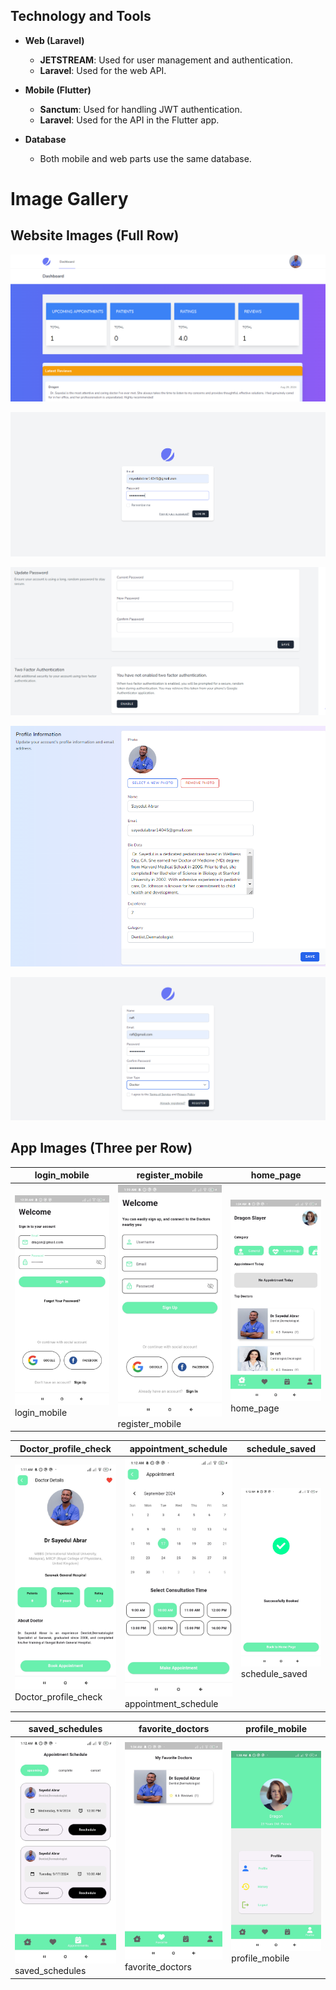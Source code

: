 ## Technology and Tools

- **Web (Laravel)**
  - **JETSTREAM**: Used for user management and authentication.
  - **Laravel**: Used for the web API.

- **Mobile (Flutter)**
  - **Sanctum**: Used for handling JWT authentication.
  - **Laravel**: Used for the API in the Flutter app.

- **Database**
  - Both mobile and web parts use the same database.
# Image Gallery

## Website Images (Full Row)
![dashboard.PNG](Laravel_Backend_api_for_app_web/public/images/dashboard.PNG)

![login.PNG](Laravel_Backend_api_for_app_web/public/images/login.PNG)

![other_jetstream_features.PNG](Laravel_Backend_api_for_app_web/public/images/other_jetstream_features.PNG)

![profile.PNG](Laravel_Backend_api_for_app_web/public/images/profile.PNG)

![register.PNG](Laravel_Backend_api_for_app_web/public/images/register.PNG)

## App Images (Three per Row)

| login_mobile | register_mobile | home_page |
|--------------|-----------------|-----------|
| ![login_mobile](Laravel_Backend_api_for_app_web/public/images/login_mobile.jpg)<br>login_mobile | ![register_mobile](Laravel_Backend_api_for_app_web/public/images/register_mobile.jpg)<br>register_mobile | ![home_page](Laravel_Backend_api_for_app_web/public/images/home_page.jpg)<br>home_page |

| Doctor_profile_check | appointment_schedule | schedule_saved |
|----------------------|-----------------------|----------------|
| ![Doctor_profile_check](Laravel_Backend_api_for_app_web/public/images/Doctor_profile_check.jpg)<br>Doctor_profile_check | ![appointment_schedule](Laravel_Backend_api_for_app_web/public/images/appointment_schedule.jpg)<br>appointment_schedule | ![schedule_saved](Laravel_Backend_api_for_app_web/public/images/schedule%20saved.jpg)<br>schedule_saved |

| saved_schedules | favorite_doctors | profile_mobile |
|-----------------|------------------|----------------|
| ![saved_schedules](Laravel_Backend_api_for_app_web/public/images/saved_schedules.jpg)<br>saved_schedules | ![favorite_doctors](Laravel_Backend_api_for_app_web/public/images/favorite_doctors.jpg)<br>favorite_doctors | ![profile_mobile](Laravel_Backend_api_for_app_web/public/images/profile_mobile.jpg)<br>profile_mobile |

